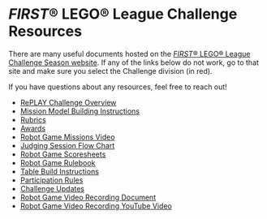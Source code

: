 # *FIRST*® LEGO® League Challenge Resources

There are many useful documents hosted on the [*FIRST*® LEGO® League Challenge Season website](https://www.firstlegoleague.org/season#resources). If any of the links below do not work, go to that site and make sure you select the Challenge division (in red).

If you have questions about any resources, feel free to reach out!

- [RePLAY Challenge Overview](https://firstinspiresst01.blob.core.windows.net/first-game-changers/fll-challenge/replay-challenge-overview-letter.pdf)
- [Mission Model Building Instructions](https://firstinspiresst01.blob.core.windows.net/first-game-changers/fll-challenge/non-verbal-building-instructions/NonVerbal.zip)
- [Rubrics](https://firstinspiresst01.blob.core.windows.net/first-game-changers/fll-challenge/Rubrics.pdf)
- [Awards](https://firstinspiresst01.blob.core.windows.net/first-game-changers/fll-challenge/Awards.pdf)
- [Robot Game Missions Video](https://youtu.be/ntRcZgWvopA)
- [Judging Session Flow Chart](https://firstinspiresst01.blob.core.windows.net/first-game-changers/fll-challenge/Judging-Session-for-Teams.pdf)
- [Robot Game Scoresheets](https://firstinspiresst01.blob.core.windows.net/first-game-changers/fll-challenge/RePLAY-Scoresheet-for-scoring-software-without-scores-1-page.pdf)
- [Robot Game Rulebook](https://firstinspiresst01.blob.core.windows.net/first-game-changers/fll-challenge/FLL-Challenge-RGR-Final.pdf)
- [Table Build Instructions](https://firstinspiresst01.blob.core.windows.net/first-game-changers/fll-challenge/Robot%20Game%20Table%20Building%20Instructions.pdf)
- [Participation Rules](https://firstinspiresst01.blob.core.windows.net/first-game-changers/fll-challenge/Participation%20Rules.pdf)
- [Challenge Updates](https://firstinspiresst01.blob.core.windows.net/first-game-changers/fll-challenge/replay-challenge-updates.pdf)
- [Robot Game Video Recording Document](https://firstinspiresst01.blob.core.windows.net/first-game-changers/fll-challenge/robot-game-video-recording-doc.pdf)
- [Robot Game Video Recording YouTube Video](https://www.youtube.com/watch?v=-ZzYF3FSyDE&feature=youtu.be)
